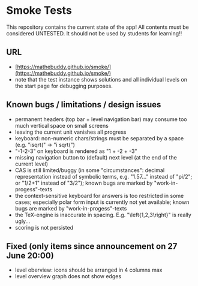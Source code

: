 # Smoke Tests

This repository contains the current state of the app! All contents must be considered UNTESTED. It should not be used by students for learning!!

## URL
- [https://mathebuddy.github.io/smoke/](https://mathebuddy.github.io/smoke/)
- note that the test instance shows solutions and all individual levels on the start page for debugging purposes.

## Known bugs / limitations / design issues
- permanent headers (top bar + level navigation bar) may consume too much vertical space on small screens
- leaving the current unit vanishes all progress
- keyboard: non-numeric chars/strings must be separated by a space (e.g. "isqrt(" -> "i sqrt(")
- "-1-2-3" on keyboard is rendered as "1 + -2 + -3"
- missing navigation button to (default) next level (at the end of the current level)
- CAS is still limited/buggy (in some "circumstances": decimal representation instead of symbolic terms, e.g. "1.57..." instead of "pi/2"; or "1/2+1" instead of "3/2"); known bugs are marked by "work-in-progess"-texts
- the context-sensitive keyboard for answers is too restricted in some cases; especially polar form input is currently not yet available; known bugs are marked by "work-in-progess"-texts
- the TeX-engine is inaccurate in spacing. E.g. "\left{1,2,3\right}" is really ugly...
- scoring is not persisted

## Fixed (only items since announcement on 27 June 20:00)
- level oberview: icons should be arranged in 4 columns max
- level overview graph does not show edges

